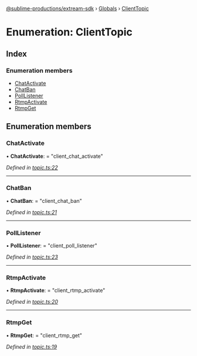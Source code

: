 [@sublime-productions/extream-sdk](../README.md) › [Globals](../globals.md) › [ClientTopic](clienttopic.md)

# Enumeration: ClientTopic

## Index

### Enumeration members

* [ChatActivate](clienttopic.md#chatactivate)
* [ChatBan](clienttopic.md#chatban)
* [PollListener](clienttopic.md#polllistener)
* [RtmpActivate](clienttopic.md#rtmpactivate)
* [RtmpGet](clienttopic.md#rtmpget)

## Enumeration members

###  ChatActivate

• **ChatActivate**: = "client_chat_activate"

*Defined in [topic.ts:22](https://github.com/Extream-SaaS/ex-sdk/blob/1dafdd0/src/topic.ts#L22)*

___

###  ChatBan

• **ChatBan**: = "client_chat_ban"

*Defined in [topic.ts:21](https://github.com/Extream-SaaS/ex-sdk/blob/1dafdd0/src/topic.ts#L21)*

___

###  PollListener

• **PollListener**: = "client_poll_listener"

*Defined in [topic.ts:23](https://github.com/Extream-SaaS/ex-sdk/blob/1dafdd0/src/topic.ts#L23)*

___

###  RtmpActivate

• **RtmpActivate**: = "client_rtmp_activate"

*Defined in [topic.ts:20](https://github.com/Extream-SaaS/ex-sdk/blob/1dafdd0/src/topic.ts#L20)*

___

###  RtmpGet

• **RtmpGet**: = "client_rtmp_get"

*Defined in [topic.ts:19](https://github.com/Extream-SaaS/ex-sdk/blob/1dafdd0/src/topic.ts#L19)*
